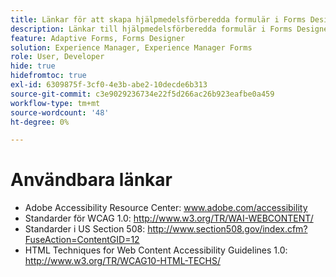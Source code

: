 ```yaml
---
title: Länkar för att skapa hjälpmedelsförberedda formulär i Forms Designer
description: Länkar till hjälpmedelsförberedda formulär i Forms Designer.
feature: Adaptive Forms, Forms Designer
solution: Experience Manager, Experience Manager Forms
role: User, Developer
hide: true
hidefromtoc: true
exl-id: 6309875f-3cf0-4e3b-abe2-10decde6b313
source-git-commit: c3e9029236734e22f5d266ac26b923eafbe0a459
workflow-type: tm+mt
source-wordcount: '48'
ht-degree: 0%

---
```


# Användbara länkar

* Adobe Accessibility Resource Center: www.adobe.com/accessibility
* Standarder för WCAG 1.0: http://www.w3.org/TR/WAI-WEBCONTENT/
* Standarder i US Section 508: http://www.section508.gov/index.cfm?FuseAction=ContentGID=12
* HTML Techniques for Web Content Accessibility Guidelines 1.0: http://www.w3.org/TR/WCAG10-HTML-TECHS/
